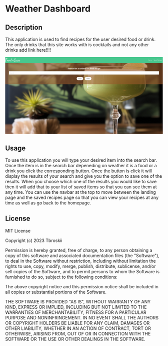 # Weather Dashboard

## Description
This application is used to find recipes for the user desired food or drink. The only drinks that this site works with is cocktails and not any other drinks
add link here!!!!

![landingpage](./assets/landingpage.PNG)

## Usage
To use this application you will type your desired item into the search bar. Once the item is in the search bar depeneding on weather it is a food or a drink you click the corresponding button. Once the button is click it will display the results of your search and give you the option to save one of the results. When you choose which one of the results you would like to save then it will add that to your list of saved items so that you can see them at any time. You can use the navbar at the top to move between the landing page and the saved recipes page so that you can view your recipes at any time as well as go back to the homepage.


## License
MIT License

Copyright (c) 2023 Tbroskii

Permission is hereby granted, free of charge, to any person obtaining a copy
of this software and associated documentation files (the "Software"), to deal
in the Software without restriction, including without limitation the rights
to use, copy, modify, merge, publish, distribute, sublicense, and/or sell
copies of the Software, and to permit persons to whom the Software is
furnished to do so, subject to the following conditions:

The above copyright notice and this permission notice shall be included in all
copies or substantial portions of the Software.

THE SOFTWARE IS PROVIDED "AS IS", WITHOUT WARRANTY OF ANY KIND, EXPRESS OR
IMPLIED, INCLUDING BUT NOT LIMITED TO THE WARRANTIES OF MERCHANTABILITY,
FITNESS FOR A PARTICULAR PURPOSE AND NONINFRINGEMENT. IN NO EVENT SHALL THE
AUTHORS OR COPYRIGHT HOLDERS BE LIABLE FOR ANY CLAIM, DAMAGES OR OTHER
LIABILITY, WHETHER IN AN ACTION OF CONTRACT, TORT OR OTHERWISE, ARISING FROM,
OUT OF OR IN CONNECTION WITH THE SOFTWARE OR THE USE OR OTHER DEALINGS IN THE
SOFTWARE.